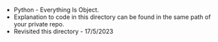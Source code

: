 + Python - Everything Is Object.
+ Explanation to code in this directory can be found in the same path of your private repo.
+ Revisited this directory - 17/5/2023
